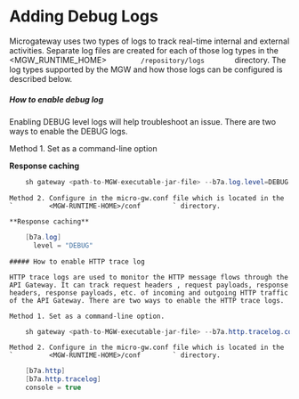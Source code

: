# Adding Debug Logs

Microgateway uses two types of logs to track real-time internal and external activities. Separate log files are created for each of those log types in the &lt;MGW\_RUNTIME\_HOME&gt; `         /repository/logs        ` directory. The log types supported by the MGW and how those logs can be configured is described below.

##### How to enable debug log

Enabling DEBUG level logs will help troubleshoot an issue. There are two ways to enable the DEBUG logs.

Method 1. Set as a command-line option

**Response caching**

``` java
    sh gateway <path-to-MGW-executable-jar-file> --b7a.log.level=DEBUG
```

    Method 2. Configure in the micro-gw.conf file which is located in the `         <MGW-RUNTIME-HOME>/conf        ` directory.

    **Response caching**

``` java
    [b7a.log]
      level = "DEBUG"
```

    ##### How to enable HTTP trace log

    HTTP trace logs are used to monitor the HTTP message flows through the API Gateway. It can track request headers , request payloads, response headers, response payloads, etc. of incoming and outgoing HTTP traffic of the API Gateway. There are two ways to enable the HTTP trace logs.

    Method 1. Set as a command-line option.

``` java
    sh gateway <path-to-MGW-executable-jar-file> --b7a.http.tracelog.console=true
```

    Method 2. Configure in the micro-gw.conf file which is located in the `         <MGW-RUNTIME-HOME>/conf        ` directory.

``` java
    [b7a.http]
    [b7a.http.tracelog]
    console = true
```
